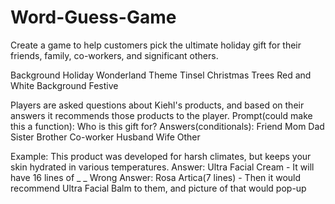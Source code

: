 # Word-Guess-Game 
Create a game to help customers pick the ultimate holiday gift for their friends, family, co-workers, and significant others.

Background Holiday Wonderland Theme
Tinsel
Christmas Trees
Red and White Background
Festive


Players are asked questions about Kiehl's products, and based on their answers it recommends those products to the player.
Prompt(could make this a function): Who is this gift for?
Answers(conditionals): Friend
  Mom
  Dad
 Sister
 Brother
 Co-worker
 Husband
 Wife
Other
 
Example: This product was developed for harsh climates, but keeps your skin hydrated in various temperatures.
Answer: Ultra Facial Cream - It will have 16 lines of _ _
Wrong Answer: Rosa Artica(7 lines) - Then it would recommend Ultra Facial Balm to them, and picture of that would pop-up

